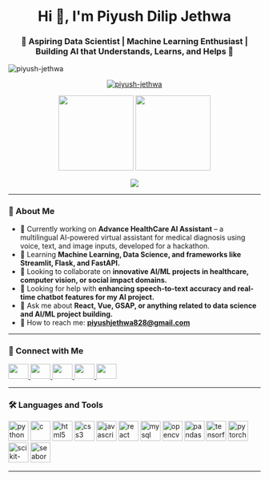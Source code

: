 <h1 align="center">Hi 👋, I'm Piyush Dilip Jethwa</h1>
<h3 align="center">🎯 Aspiring Data Scientist | Machine Learning Enthusiast | Building AI that Understands, Learns, and Helps 🤖
</h3>

<p align="left">
  <img src="https://komarev.com/ghpvc/?username=piyush-jethwa&label=Profile%20views&color=0e75b6&style=flat" alt="piyush-jethwa" />
</p>

<p align="center">
  <a href="https://github.com/ryo-ma/github-profile-trophy">
    <img src="https://github-profile-trophy.vercel.app/?username=piyush-jethwa&theme=dracula" alt="piyush-jethwa" />
  </a>
</p>

<p align="center">
  <img src="https://github-readme-stats.vercel.app/api?username=piyush-jethwa&show_icons=true&theme=dracula&locale=en" height="150" />
  <img src="https://github-readme-stats.vercel.app/api/top-langs?username=piyush-jethwa&layout=compact&theme=dracula&langs_count=6" height="150" />
</p>

<p align="center">
  <img src="https://github-readme-streak-stats.herokuapp.com/?user=piyush-jethwa&theme=dracula" />
</p>

---

### 🚀 About Me

- 🔭 Currently working on **Advance HealthCare AI Assistant** – a multilingual AI-powered virtual assistant for medical diagnosis using voice, text, and image inputs, developed for a hackathon.
- 🌱 Learning **Machine Learning, Data Science, and frameworks like Streamlit, Flask, and FastAPI.**
- 👯 Looking to collaborate on **innovative AI/ML projects in healthcare, computer vision, or social impact domains.**
- 🤝 Looking for help with **enhancing speech-to-text accuracy and real-time chatbot features for my AI project.**
- 💬 Ask me about **React, Vue, GSAP, or anything related to data science and AI/ML project building.**
- 📧 How to reach me: **piyushjethwa828@gmail.com**

---

### 👥 Connect with Me
<p align="left">
  <a href="https://linkedin.com/in/piyush-jethwa" target="_blank">
    <img src="https://raw.githubusercontent.com/rahuldkjain/github-profile-readme-generator/master/src/images/icons/Social/linked-in-alt.svg" height="30" width="40" />
  </a>
  <a href="https://instagram.com/piyush_jethwa20/" target="_blank">
    <img src="https://raw.githubusercontent.com/rahuldkjain/github-profile-readme-generator/master/src/images/icons/Social/instagram.svg" height="30" width="40" />
  </a>
  <a href="https://www.hackerrank.com/piyushjethwa727" target="_blank">
    <img src="https://raw.githubusercontent.com/rahuldkjain/github-profile-readme-generator/master/src/images/icons/Social/hackerrank.svg" height="30" width="40" />
  </a>
  <a href="https://www.leetcode.com/piyushjethwa727-" target="_blank">
    <img src="https://raw.githubusercontent.com/rahuldkjain/github-profile-readme-generator/master/src/images/icons/Social/leet-code.svg" height="30" width="40" />
  </a>
  <a href="https://auth.geeksforgeeks.org/user/piyush_jethwa/" target="_blank">
    <img src="https://raw.githubusercontent.com/rahuldkjain/github-profile-readme-generator/master/src/images/icons/Social/geeks-for-geeks.svg" height="30" width="40" />
  </a>
</p>

---

### 🛠️ Languages and Tools
<p align="left">
  <img src="https://cdn.jsdelivr.net/gh/devicons/devicon/icons/python/python-original.svg" height="40" alt="python" />
  <img src="https://cdn.jsdelivr.net/gh/devicons/devicon/icons/c/c-original.svg" height="40" alt="c" />
  <img src="https://cdn.jsdelivr.net/gh/devicons/devicon/icons/html5/html5-original.svg" height="40" alt="html5" />
  <img src="https://cdn.jsdelivr.net/gh/devicons/devicon/icons/css3/css3-original.svg" height="40" alt="css3" />
  <img src="https://cdn.jsdelivr.net/gh/devicons/devicon/icons/javascript/javascript-original.svg" height="40" alt="javascript" />
  <img src="https://cdn.jsdelivr.net/gh/devicons/devicon/icons/react/react-original.svg" height="40" alt="react" />
  <img src="https://cdn.jsdelivr.net/gh/devicons/devicon/icons/mysql/mysql-original.svg" height="40" alt="mysql" />
  <img src="https://cdn.jsdelivr.net/gh/devicons/devicon/icons/opencv/opencv-original.svg" height="40" alt="opencv" />
  <img src="https://cdn.jsdelivr.net/gh/devicons/devicon/icons/pandas/pandas-original.svg" height="40" alt="pandas" />
  <img src="https://cdn.jsdelivr.net/gh/devicons/devicon/icons/tensorflow/tensorflow-original.svg" height="40" alt="tensorflow" />
  <img src="https://www.vectorlogo.zone/logos/pytorch/pytorch-icon.svg" height="40" alt="pytorch" />
  <img src="https://upload.wikimedia.org/wikipedia/commons/0/05/Scikit_learn_logo_small.svg" height="40" alt="scikit-learn" />
  <img src="https://seaborn.pydata.org/_images/logo-mark-lightbg.svg" height="40" alt="seaborn" />
</p>

---

